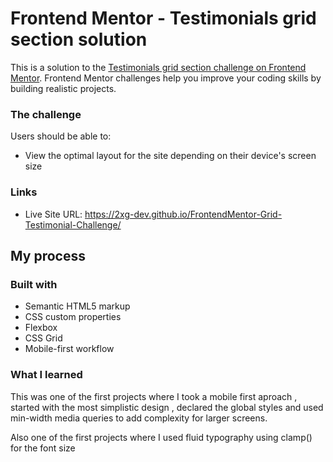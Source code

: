# Frontend Mentor - Testimonials grid section solution

This is a solution to the [Testimonials grid section challenge on Frontend Mentor](https://www.frontendmentor.io/challenges/testimonials-grid-section-Nnw6J7Un7). Frontend Mentor challenges help you improve your coding skills by building realistic projects.

### The challenge

Users should be able to:

- View the optimal layout for the site depending on their device's screen size

### Links

- Live Site URL: https://2xg-dev.github.io/FrontendMentor-Grid-Testimonial-Challenge/

## My process

### Built with

- Semantic HTML5 markup
- CSS custom properties
- Flexbox
- CSS Grid
- Mobile-first workflow

### What I learned

This was one of the first projects where I took a mobile first aproach , 
started with the most simplistic design , 
declared the global styles and used min-width media queries to add complexity for larger screens.

Also one of the first projects where I used fluid typography using clamp() for the font size
